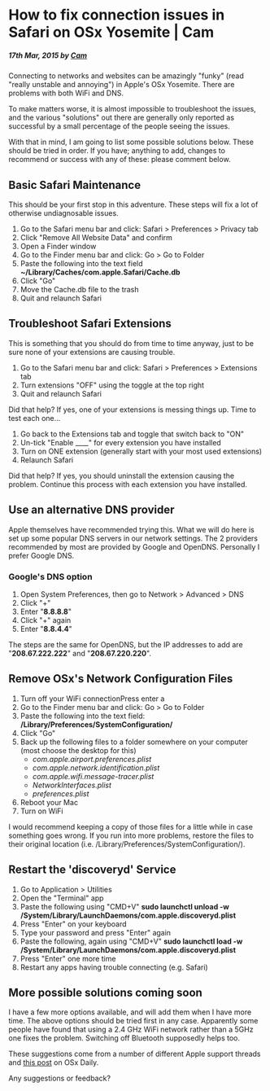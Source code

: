 # How to fix connection issues in Safari on OSx Yosemite | Cam

##### 17th Mar, 2015 by [Cam][1]

Connecting to networks and websites can be amazingly "funky" (read "really unstable and annoying") in Apple's OSx Yosemite. There are problems with both WiFi and DNS.

To make matters worse, it is almost impossible to troubleshoot the issues, and the various "solutions" out there are generally only reported as successful by a small percentage of the people seeing the issues.

With that in mind, I am going to list some possible solutions below. These should be tried in order. If you have; anything to add, changes to recommend or success with any of these: please comment below.

## Basic Safari Maintenance

This should be your first stop in this adventure. These steps will fix a lot of otherwise undiagnosable issues.

1. Go to the Safari menu bar and click: Safari > Preferences > Privacy tab
2. Click "Remove All Website Data" and confirm
3. Open a Finder window
4. Go to the Finder menu bar and click: Go > Go to Folder
5. Paste the following into the text field
**~/Library/Caches/com.apple.Safari/Cache.db**
6. Click "Go"
7. Move the Cache.db file to the trash
8. Quit and relaunch Safari

## Troubleshoot Safari Extensions

This is something that you should do from time to time anyway, just to be sure none of your extensions are causing trouble.

1. Go to the Safari menu bar and click: Safari > Preferences > Extensions tab
2. Turn extensions "OFF" using the toggle at the top right
3. Quit and relaunch Safari

Did that help? If yes, one of your extensions is messing things up. Time to test each one...

1. Go back to the Extensions tab and toggle that switch back to "ON"
2. Un-tick "Enable ____" for every extension you have installed
3. Turn on ONE extension (generally start with your most used extensions)
4. Relaunch Safari

Did that help? If yes, you should uninstall the extension causing the problem. Continue this process with each extension you have installed.

## Use an alternative DNS provider

Apple themselves have recommended trying this. What we will do here is set up some popular DNS servers in our network settings. The 2 providers recommended by most are provided by Google and OpenDNS. Personally I prefer Google DNS.

### Google's DNS option

1. Open System Preferences, then go to Network > Advanced > DNS
2. Click "+"
3. Enter "**8.8.8.8**"
4. Click "+" again
5. Enter "**8.8.4.4**"

The steps are the same for OpenDNS, but the IP addresses to add are "**208.67.222.222**" and "**208.67.220.220**".

## Remove OSx's Network Configuration Files

1. Turn off your WiFi connectionPress enter a
2. Go to the Finder menu bar and click: Go > Go to Folder
3. Paste the following into the text field: **/Library/Preferences/SystemConfiguration/**
4. Click "Go"
5. Back up the following files to a folder somewhere on your computer (most choose the desktop for this)
    * _com.apple.airport.preferences.plist_
    * _com.apple.network.identification.plist_
    * _com.apple.wifi.message-tracer.plist _
    * _NetworkInterfaces.plist _
    * _preferences.plist_
6. Reboot your Mac
7. Turn on WiFi

I would recommend keeping a copy of those files for a little while in case something goes wrong. If you run into more problems, restore the files to their original location (i.e. /Library/Preferences/SystemConfiguration/).

## Restart the 'discoveryd' Service

1. Go to Application > Utilities
2. Open the "Terminal" app
3. Paste the following using "CMD+V"
**sudo launchctl unload -w /System/Library/LaunchDaemons/com.apple.discoveryd.plist**
4. Press "Enter" on your keyboard
5. Type your password and press "Enter" again
6. Paste the following, again using "CMD+V"
**sudo launchctl load -w /System/Library/LaunchDaemons/com.apple.discoveryd.plist**
7. Press "Enter" one more time
8. Restart any apps having trouble connecting (e.g. Safari)

## More possible solutions coming soon

I have a few more options available, and will add them when I have more time. The above options should be tried first in any case. Apparently some people have found that using a 2.4 GHz WiFi network rather than a 5GHz one fixes the problem. Switching off Bluetooth supposedly helps too.

These suggestions come from a number of different Apple support threads and [this post][2] on OSx Daily.

Any suggestions or feedback?

[1]: https://plus.google.com/+CamGould?rel=author
[2]: http://osxdaily.com/2014/10/25/fix-wi-fi-problems-os-x-yosemite/
